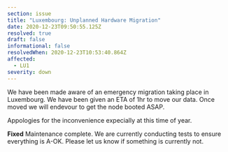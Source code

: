```yaml
---
section: issue
title: "Luxembourg: Unplanned Hardware Migration"
date: 2020-12-23T09:50:55.125Z
resolved: true
draft: false
informational: false
resolvedWhen: 2020-12-23T10:53:40.864Z
affected:
  - LU1
severity: down
---
```

We have been made aware of an emergency migration taking place in Luxembourg. We have been given an ETA of 1hr to move our data. Once moved we will endevour to get the node booted ASAP.

Appologies for the inconvenience expecially at this time of year.

**Fixed** Maintenance complete. We are currently conducting tests to ensure everything is A-OK. Please let us know if something is currently not.